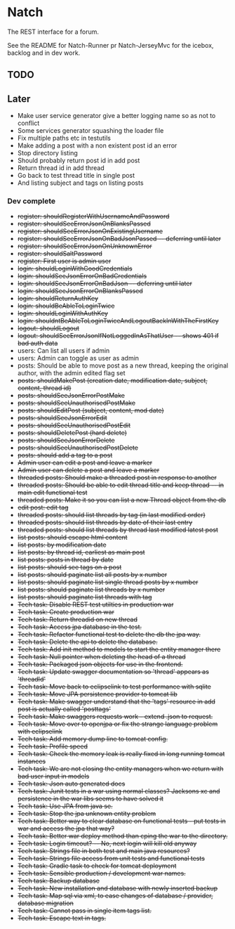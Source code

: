 # Natch 

The REST interface for a forum.

See the README for Natch-Runner pr Natch-JerseyMvc for the icebox, backlog and in dev work.


## TODO

## Later

* Make user service generator give a better logging name so as not to conflict
* Some services generator squashing the loader file
* Fix multiple paths etc in testutils
* Make adding a post with a non existent post id an error
* Stop directory listing
* Should probably return post id in add post
* Return thread id in add thread 
* Go back to test thread title in single post
* And listing subject and tags on listing posts

### Dev complete

* ~~register: shouldRegisterWithUsernameAndPassword~~
* ~~register: shouldSeeErrorJsonOnBlanksPassed~~
* ~~register: shouldSeeErrorJsonOnExistingUsername~~
* ~~register: shouldSeeErrorJsonOnBadJsonPassed -- deferring until later~~
* ~~register: shouldSeeErrorJsonOnUnknownError~~
* ~~register: shouldSaltPassword~~
* ~~register: First user is admin user~~
* ~~login: shouldLoginWithGoodCredentials~~
* ~~login: shouldSeeJsonErrorOnBadCredentials~~
* ~~login: shouldSeeJsonErrorOnBadJson -- deferring until later~~
* ~~login: shouldSeeJsonErrorOnBlanksPassed~~
* ~~login: shouldReturnAuthKey~~
* ~~login: shouldBeAbleToLoginTwice~~
* ~~login: shouldLoginWithAuthKey~~
* ~~login: shouldntBeAbleToLoginTwiceAndLogoutBackInWithTheFirstKey~~
* ~~logout: shouldLogout~~
* ~~logout: shouldSeeErrorJsonIfNotLoggedInAsThatUser -- shows 401 if bad auth data~~
* users: Can list all users if admin
* users: Admin can toggle as user as admin
* posts: Should be able to move post as a new thread, keeping the original author, with the admin edited flag set
* ~~posts: shouldMakePost (creation date, modification date, subject, content, thread id)~~
* ~~posts: shouldSeeJsonErrorPostMake~~
* ~~posts: shouldSeeUnauthorisedPostMake~~
* ~~posts: shouldEditPost (subject, content, mod date)~~
* ~~posts: shouldSeeJsonErrorEdit~~
* ~~posts: shouldSeeUnauthorisedPostEdit~~
* ~~posts: shouldDeletePost (hard delete)~~
* ~~posts: shouldSeeJsonErrorDelete~~
* ~~posts: shouldSeeUnauthorisedPostDelete~~
* ~~posts: should add a tag to a post~~
* ~~Admin user can edit a post and leave a marker~~
* ~~Admin user can delete a post and leave a marker~~
* ~~threaded posts: Should make a threaded post in response to another~~
* ~~threaded posts: Should be able to edit thread title and keep thread -- in main edit functional test~~
* ~~threaded posts: Make it so you can list a new Thread object from the db~~
* ~~edit post: edit tag~~
* ~~threaded posts: should list threads by tag (in last modified order)~~
* ~~threaded posts: should list threads by date of their last entry~~
* ~~threaded posts: should list threads by thread last modified latest post~~
* ~~list posts: should escape html content~~
* ~~list posts: by modification date~~
* ~~list posts: by thread id, earliest as main post~~
* ~~list posts: posts in thread by date~~
* ~~list posts: should see tags on a post~~
* ~~list posts: should paginate list all posts by x number~~
* ~~list posts: should paginate list single thread posts by x number~~
* ~~list posts: should paginate list threads by x number~~
* ~~list posts: should paginate list threads with tag~~
* ~~Tech task: Disable REST test utilties in production war~~
* ~~Tech task: Create production war~~
* ~~Tech task: Return threadid on new thread~~
* ~~Tech task: Access jpa database in the test.~~
* ~~Tech task: Refactor functional test to delete the db the jpa way.~~
* ~~Tech task: Delete the api to delete the database.~~
* ~~Tech task: Add init method to models to start the entity manager there~~
* ~~Tech task: Null pointer when deleting the head of a thread~~
* ~~Tech task: Packaged json objects for use in the frontend.~~
* ~~Tech task: Update swagger documentation so 'thread' appears as 'threadId'~~
* ~~Tech task: Move back to eclipselink to test performance with sqlite~~
* ~~Tech task: Move JPA persistence provider to tomcat lib~~
* ~~Tech task: Make swagger understand that the 'tags' resource in add post is actually called 'posttags'~~
* ~~Tech task: Make swaggers requests work - extend .json to request.~~
* ~~Tech task: Move over to openjpa or fix the strange language problem with eclipselink~~
* ~~Tech task: Add memory dump line to tomcat config.~~
* ~~Tech task: Profile speed~~
* ~~Tech task: Check the memory leak is really fixed in long running tomcat instances~~
* ~~Tech task: We are not closing the entity managers when we return with bad user input in models~~
* ~~Tech task: Json auto generated docs~~
* ~~Tech task: Junit tests in a war using normal classes? Jacksons xc and persistence in the war libs seems to have solved it~~
* ~~Tech task: Use JPA from java se.~~
* ~~Tech task: Stop the jpa unknown entity problem~~
* ~~Tech task: Better way to clear database on functional tests - put tests in war and access the jpa that way?~~
* ~~Tech task: Better war deploy method than cping the war to the directory.~~
* ~~Tech task: Login timeout? -- No, next login will kill old anyway~~
* ~~Tech task: Strings file in both test and main java resources?~~
* ~~Tech task: Strings file access from unit tests and functional tests~~
* ~~Tech task: Gradle task to check for tomcat deployment~~
* ~~Tech task: Sensible production / development war names.~~
* ~~Tech task: Backup database~~
* ~~Tech task: New installation and database with newly inserted backup~~
* ~~Tech task: Map sql via xml, to ease changes of database / provider, database migration~~
* ~~Tech task: Cannot pass in single item tags list.~~
* ~~Tech task: Escape text in tags.~~
